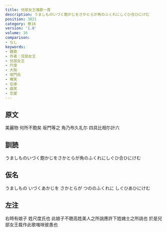 ```yaml
---
title: 兒部女王嗤歌一首
description: うましものいづく飽かじをさかとらが角のふくれにしぐひ合ひにけむ
position: 3821
category: 巻16
version: '1.0'
volume: 16
comparison:
- なし
keywords:
- 雑歌
- 作者：児部女王
- 兒部女王
- 尺度
- 大阪
- 坂門氏
- 嘲笑
- 伝承
- 戯笑
- 恋愛
---
```


## 原文

美麗物 何所不飽矣 坂門等之 角乃布久礼尓 四具比相尓計六

## 訓読

うましものいづく飽かじをさかとらが角のふくれにしぐひ合ひにけむ

## 仮名

うましもの いづくあかじを さかとらが つののふくれに しぐひあひにけむ

## 左注

右時有娘子 姓尺度氏也 此娘子不聴高姓美人之所誂應許下姓媿士之所誂也 於是兒部女王裁作此歌嗤咲彼愚也

